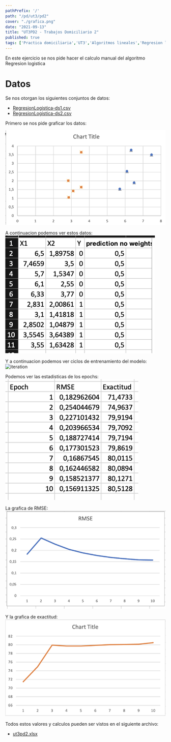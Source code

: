 ```yaml
---
pathPrefix: '/'
path: "/pd/ut3/pd2"
cover: "./grafica.png"
date: "2021-09-13"
title: "UT3PD2 - Trabajos Domiciliario 2"
published: true
tags: ['Practica domiciliaria','UT3','Algoritmos lineales','Regresion logistica']
---
```


En este ejercicio se nos pide hacer el calculo manual del algoritmo Regresion logistica

# Datos

Se nos otorgan los siguientes conjuntos de datos:

- [RegresionLogistica-ds1.csv](https://github.com/JuanFKurucz/ia-portfolio/blob/main/content/posts/ut/ut3/pd/pd2/RegresionLogistica-ds1.csv)
- [RegresionLogistica-ds2.csv](https://github.com/JuanFKurucz/ia-portfolio/blob/main/content/posts/ut/ut3/pd/pd2/RegresionLogistica-ds2.csv)

Primero se nos pide graficar los datos:

![grafica](https://github.com/JuanFKurucz/ia-portfolio/blob/main/content/posts/ut/ut3/pd/pd2/grafica.png?raw=true)

A continuacion podemos ver estos datos:
![data](https://github.com/JuanFKurucz/ia-portfolio/blob/main/content/posts/ut/ut3/pd/pd2/data.png?raw=true)

Y a continuacion podemos ver ciclos de entrenamiento del modelo:
![iteration](https://github.com/JuanFKurucz/ia-portfolio/blob/main/content/posts/ut/ut3/pd/pd2/iteartion.png?raw=true)

Podemos ver las estadisticas de los epochs:
![errores](https://github.com/JuanFKurucz/ia-portfolio/blob/main/content/posts/ut/ut3/pd/pd2/epochs.png?raw=true)


La grafica de RMSE:
![rmse](https://github.com/JuanFKurucz/ia-portfolio/blob/main/content/posts/ut/ut3/pd/pd2/rmse.png?raw=true)

Y la grafica de exactitud:
![exactitud](https://github.com/JuanFKurucz/ia-portfolio/blob/main/content/posts/ut/ut3/pd/pd2/exactitud.png?raw=true)



Todos estos valores y calculos pueden ser vistos en el siguiente archivo:

- [ut3pd2.xlsx](https://github.com/JuanFKurucz/ia-portfolio/blob/main/content/posts/ut/ut3/pd/pd2/ut3pd2.xlsx)
